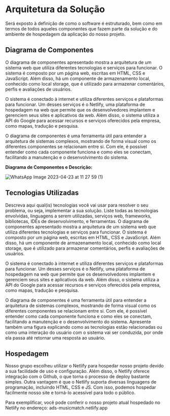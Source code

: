 # Arquitetura da Solução

Será exposto à definição de como o software é estruturado, bem como em termos de todos aqueles componentes que fazem parte da solução e do ambiente de hospedagem da aplicação do nosso projeto.

## Diagrama de Componentes 

O diagrama de componentes apresentado mostra a arquitetura de um sistema web que utiliza diferentes tecnologias e serviços para funcionar. O sistema é composto por um página web, escritas em HTML, CSS e JavaScript. Além disso, há um componente de armazenamento local, conhecido como local storage, que é utilizado para armazenar comentários, perfis e avaliações de usuários.

O sistema é conectado à internet e utiliza diferentes serviços e plataformas para funcionar. Um desses serviços é o Netlify, uma plataforma de hospedagem na web que permite que os desenvolvedores implantem e gerenciem seus sites e aplicativos da web. Além disso, o sistema utiliza a API do Google para acessar recursos e serviços oferecidos pela empresa, como mapas, tradução e pesquisa.

O diagrama de componentes é uma ferramenta útil para entender a arquitetura de sistemas complexos, mostrando de forma visual como os diferentes componentes se relacionam entre si. Com ele, é possível entender como cada componente funciona e como eles se conectam, facilitando a manutenção e o desenvolvimento do sistema.

**Diagrama de Componentes e Descrição:**

![WhatsApp Image 2023-04-23 at 11 27 59 (1)](https://user-images.githubusercontent.com/126628545/233850495-b35cdea6-af86-4a5e-afa7-0a4cc8426360.jpeg)


## Tecnologias Utilizadas 

Descreva aqui qual(is) tecnologias você vai usar para resolver o seu problema, ou seja, implementar a sua solução. Liste todas as tecnologias envolvidas, linguagens a serem utilizadas, serviços web, frameworks, bibliotecas, IDEs de desenvolvimento, e ferramentas.
O diagrama de componentes apresentado mostra a arquitetura de um sistema web que utiliza diferentes tecnologias e serviços para funcionar. O sistema é composto por um página web, escritas em HTML, CSS e JavaScript. Além disso, há um componente de armazenamento local, conhecido como local storage, que é utilizado para armazenar comentários, perfis e avaliações de usuários.

O sistema é conectado à internet e utiliza diferentes serviços e plataformas para funcionar. Um desses serviços é o Netlify, uma plataforma de hospedagem na web que permite que os desenvolvedores implantem e gerenciem seus sites e aplicativos da web. Além disso, o sistema utiliza a API do Google para acessar recursos e serviços oferecidos pela empresa, como mapas, tradução e pesquisa.

O diagrama de componentes é uma ferramenta útil para entender a arquitetura de sistemas complexos, mostrando de forma visual como os diferentes componentes se relacionam entre si. Com ele, é possível entender como cada componente funciona e como eles se conectam, facilitando a manutenção e o desenvolvimento do sistema.
Apresente também uma figura explicando como as tecnologias estão relacionadas ou como uma interação do usuário com o sistema vai ser conduzida, por onde ela passa até retornar uma resposta ao usuário.


## Hospedagem 

Nosso grupo escolheu utilizar o Netlify para hospedar nosso projeto devido a sua facilidade de uso e configuração. Além disso, o Netlify oferece integração com o Github, o que torna o processo de deploy bastante simples. Outra vantagem é que o Netlify suporta diversas linguagens de programação, incluindo HTML, CSS e JS. Com isso, podemos hospedar facilmente nosso site e torná-lo acessível para todo o público. 

Para exemplificar, você pode conferir o nosso projeto atual hospedado no Netlify no endereço: ads-musicmatch.netlify.app

